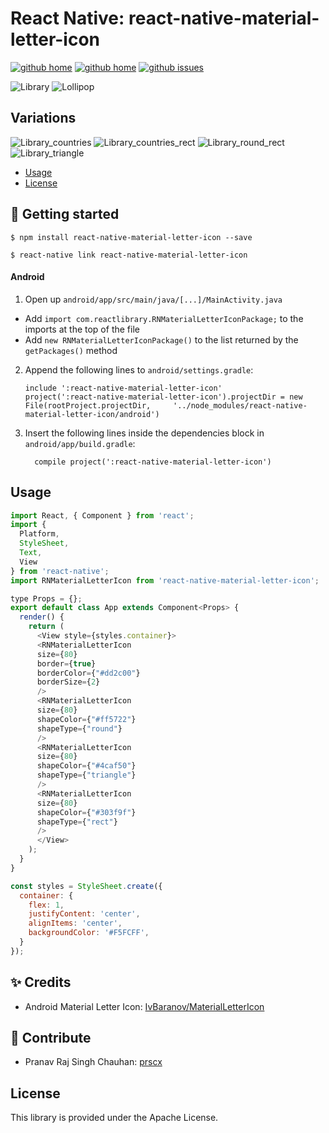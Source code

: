 # React Native: react-native-material-letter-icon

[![github home](http://img.shields.io/npm/v/react-native-material-letter-icon.svg?style=flat)](https://www.npmjs.com/package/react-native-material-letter-icon)
[![github home](https://img.shields.io/badge/gaetanozappi-react--native--material--letter--icon-blue.svg?style=flat)](https://github.com/gaetanozappi/react-native-material-letter-icon)
[![github issues](https://img.shields.io/github/issues/gaetanozappi/react-native-material-letter-icon.svg?style=flat)](https://github.com/gaetanozappi/react-native-material-letter-icon/issues)

![Library](screenshot/library.png)
![Lollipop](screenshot/lollipop.png)

Variations
----------
![Library_countries](screenshot/library_countries.png)
![Library_countries_rect](screenshot/library_countries_rect.png)
![Library_round_rect](screenshot/library_round_rect.png)
![Library_triangle](screenshot/library_triangle.png)

-   [Usage](#usage)
-   [License](#license)

## 📖 Getting started

`$ npm install react-native-material-letter-icon --save`

`$ react-native link react-native-material-letter-icon`

#### Android

1. Open up `android/app/src/main/java/[...]/MainActivity.java`
  - Add `import com.reactlibrary.RNMaterialLetterIconPackage;` to the imports at the top of the file
  - Add `new RNMaterialLetterIconPackage()` to the list returned by the `getPackages()` method
2. Append the following lines to `android/settings.gradle`:
  	```
  	include ':react-native-material-letter-icon'
  	project(':react-native-material-letter-icon').projectDir = new File(rootProject.projectDir, 	'../node_modules/react-native-material-letter-icon/android')
  	```
3. Insert the following lines inside the dependencies block in `android/app/build.gradle`:
  	```
      compile project(':react-native-material-letter-icon')
  	```

## Usage
```javascript
import React, { Component } from 'react';
import {
  Platform,
  StyleSheet,
  Text,
  View
} from 'react-native';
import RNMaterialLetterIcon from 'react-native-material-letter-icon';

type Props = {};
export default class App extends Component<Props> {
  render() {
    return (
      <View style={styles.container}>
      <RNMaterialLetterIcon
      size={80}
      border={true}
      borderColor={"#dd2c00"}
      borderSize={2}
      />
      <RNMaterialLetterIcon
      size={80}
      shapeColor={"#ff5722"}
      shapeType={"round"}
      />
      <RNMaterialLetterIcon
      size={80}
      shapeColor={"#4caf50"}
      shapeType={"triangle"}
      />
      <RNMaterialLetterIcon
      size={80}
      shapeColor={"#303f9f"}
      shapeType={"rect"}
      />
      </View>
    );
  }
}

const styles = StyleSheet.create({
  container: {
    flex: 1,
    justifyContent: 'center',
    alignItems: 'center',
    backgroundColor: '#F5FCFF',
  }
});

```


## ✨ Credits

- Android Material Letter Icon: [IvBaranov/MaterialLetterIcon](https://github.com/IvBaranov/MaterialLetterIcon)

## 💫 Contribute

- Pranav Raj Singh Chauhan: [prscx](https://github.com/prscx)


## License
This library is provided under the Apache License.
